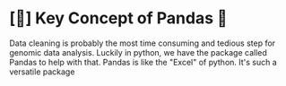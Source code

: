 # \[🚧\] Key Concept of Pandas 🚩

Data cleaning is probably the most time consuming and tedious step for genomic data analysis. Luckily in python, we have the package called Pandas to help with that. Pandas is like the "Excel" of python. It's such a versatile package 

## 



